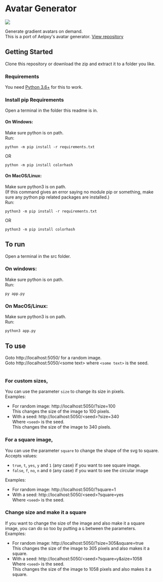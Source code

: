 # Avatar Generator
<img src="https://img.shields.io/badge/license-MIT-green">

Generate gradient avatars on demand.
<br>
This is a port of Aelpxy's avatar generator. [View repository](https://github.com/Aelpxy/avatar-generator)

## Getting Started

Clone this repository or download the zip and extract it to a folder you like.

### Requirements

You need [Python 3.6+](https://www.python.org/downloads/) for this to work.

### Install pip Requirements

Open a terminal in the folder this readme is in.

#### On Windows:

Make sure python is on path.
<br>
Run:

```
python -m pip install -r requirements.txt
```

OR

```
python -m pip install colorhash
```

#### On MacOS/Linux:

Make sure python3 is on path.
<br>
(If this command gives an error saying no module pip or something, make sure any python pip related packages are installed.)
<br>
Run:

```
python3 -m pip install -r requirements.txt
```

OR

```
python3 -m pip install colorhash
```

## To run

Open a terminal in the src folder.

### On windows:

Make sure python is on path.
<br>
Run:

```
py app.py
```

### On MacOS/Linux:

Make sure python3 is on path.
<br>
Run:

```
python3 app.py
```

## To use

Goto http://localhost:5050/ for a random image.
<br>
Goto http://localhost:5050/<some text\> where `<some text>` is the seed.
<br>
<br>

### For custom sizes,

You can use the parameter `size` to change its size in pixels.
<br>
Examples:

- For random image: http://localhost:5050/?size=100
  <br>
  This changes the size of the image to 100 pixels.
- With a seed: http://localhost:5050/<seed\>?size=340
  <br>
  Where `<seed>` is the seed.
  <br>
  This changes the size of the image to 340 pixels.

### For a square image,

You can use the parameter `square` to change the shape of the svg to square.
<br>
Accepts values:

- `true`, `t`, `yes`, `y` and `1` (any case) if you want to see square image.
- `false`, `f`, `no`, `n` and `0` (any case) if you want to see the circular image

Examples:

- For random image: http://localhost:5050/?square=1
- With a seed: http://localhost:5050/<seed\>?square=yes
  <br>
  Where `<seed>` is the seed.

### Change size and make it a square

If you want to change the size of the image and also make it a square image, you can do so too by putting a `&` between the parameters.
<br>
Examples:

- For random image: http://localhost:5050/?size=305&square=true
  <br>
  This changes the size of the image to 305 pixels and also makes it a square.
- With a seed: http://localhost:5050/<seed\>?square=y&size=1058
  <br>
  Where `<seed>` is the seed.
  <br>
  This changes the size of the image to 1058 pixels and also makes it a square.

